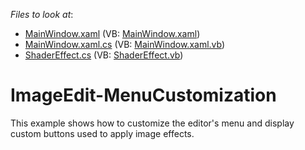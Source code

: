 <!-- default file list -->
*Files to look at*:

* [MainWindow.xaml](./CS/CustomizationDemo/MainWindow.xaml) (VB: [MainWindow.xaml](./VB/CustomizationDemo/MainWindow.xaml))
* [MainWindow.xaml.cs](./CS/CustomizationDemo/MainWindow.xaml.cs) (VB: [MainWindow.xaml.vb](./VB/CustomizationDemo/MainWindow.xaml.vb))
* [ShaderEffect.cs](./CS/CustomizationDemo/ShaderEffect.cs) (VB: [ShaderEffect.vb](./VB/CustomizationDemo/ShaderEffect.vb))
<!-- default file list end -->
# ImageEdit-MenuCustomization


<p>This example shows how to customize the editor's menu and display custom buttons used to apply image effects.</p>

<br/>


